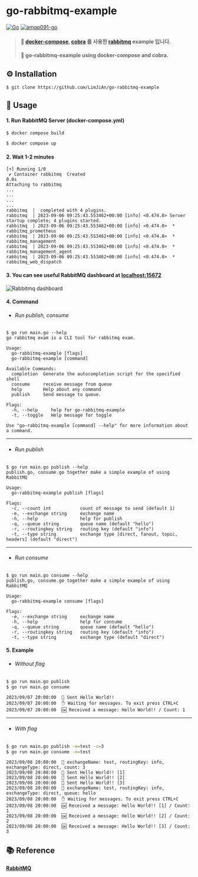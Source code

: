 # go-rabbitmq-example
[![Go](https://img.shields.io/badge/go-1.21-blue.svg?style=for-the-badge&logo=go&logoColor=white)](https://go.dev/dl/)
[![amqp091-go](https://img.shields.io/badge/amqp091go-0.9.2-orange.svg?style=for-the-badge&logo=go&logoColor=white)](https://github.com/rabbitmq/amqp091-go)

> #### 🎯 [docker-compose](https://github.com/docker/compose), [cobra](https://github.com/spf13/cobra) 를 사용한 [rabbitmq](https://github.com/rabbitmq/amqp091-go) example 입니다.
> #### 🎯 go-rabbitmq-example using docker-compose and cobra.


## ⚙️ Installation
```shell
$ git clone https://github.com/LimJiAn/go-rabbitmq-example
```
## 👀 Usage
#### 1. Run RabbitMQ Server (docker-compose.yml)
```bash
$ docker compose build
```
```bash
$ docker compose up
```
#### 2. Wait 1-2 minutes
```console
[+] Running 1/0
 ✔ Container rabbitmq  Created                                                                                                                               0.0s
Attaching to rabbitmq
...
...
...
...
rabbitmq  |  completed with 4 plugins.
rabbitmq  | 2023-09-06 09:25:43.553462+00:00 [info] <0.474.0> Server startup complete; 4 plugins started.
rabbitmq  | 2023-09-06 09:25:43.553462+00:00 [info] <0.474.0>  * rabbitmq_prometheus
rabbitmq  | 2023-09-06 09:25:43.553462+00:00 [info] <0.474.0>  * rabbitmq_management
rabbitmq  | 2023-09-06 09:25:43.553462+00:00 [info] <0.474.0>  * rabbitmq_management_agent
rabbitmq  | 2023-09-06 09:25:43.553462+00:00 [info] <0.474.0>  * rabbitmq_web_dispatch

```
#### 3. You can see useful RabbitMQ dashboard at [localhost:15672](http://localhost:15672)
![Rabbitmq dashboard](https://github.com/LimJiAn/go-rabbitmq-exam/assets/85569173/73e8f14c-98e8-4c12-a59f-eca323a54816)

#### 4. Command
* ###### Run publish, consume
```
$ go run main.go --help
go rabbitmq exam is a CLI tool for rabbitmq exam.

Usage:
  go-rabbitmq-example [flags]
  go-rabbitmq-example [command]

Available Commands:
  completion  Generate the autocompletion script for the specified shell
  consume     receive message from queue
  help        Help about any command
  publish     Send message to queue.

Flags:
  -h, --help     help for go-rabbitmq-example
  -t, --toggle   Help message for toggle

Use "go-rabbitmq-example [command] --help" for more information about a command.
```
---
* ###### Run publish
```
$ go run main.go publish --help
publish.go, consume.go together make a simple example of using RabbitMQ

Usage:
  go-rabbitmq-example publish [flags]

Flags:
  -c, --count int           count of message to send (default 1)
  -e, --exchange string     exchange name
  -h, --help                help for publish
  -q, --queue string        queue name (default "hello")
  -r, --routingkey string   routing key (default "info")
  -t, --type string         exchange type [direct, fanout, topic, headers] (default "direct")
```
---
* ###### Run consume
```
$ go run main.go consume --help
publish.go, consume.go together make a simple example of using RabbitMQ

Usage:
  go-rabbitmq-example consume [flags]

Flags:
  -e, --exchange string     exchange name
  -h, --help                help for consume
  -q, --queue string        queue name (default "hello")
  -r, --routingkey string   routing key (default "info")
  -t, --type string         exchange type (default "direct")
```
#### 5. Example
* ###### Without flag
```bash
$ go run main.go publish
$ go run main.go consume
```
```console
2023/09/07 20:00:00  📧 Sent Hello World!!
2023/09/07 20:00:00  ✋ Waiting for messages. To exit press CTRL+C
2023/09/07 20:00:00  🆗 Received a message: Hello World!! / Count: 1
```
---
* ###### With flag
```bash
$ go run main.go publish -e=test -c=3
$ go run main.go consume -e=test
```
```console
2023/09/08 20:00:00  📮 exchangeName: test, routingKey: info, exchangeType: direct, count: 3
2023/09/08 20:00:00  📧 Sent Hello World!! [1]
2023/09/08 20:00:00  📧 Sent Hello World!! [2]
2023/09/08 20:00:00  📧 Sent Hello World!! [3]
2023/09/08 20:00:00  📮 exchangeName: test, routingKey: info, exchangeType: direct, queue: hello
2023/09/08 20:00:00  ✋ Waiting for messages. To exit press CTRL+C
2023/09/08 20:00:00  🆗 Received a message: Hello World!! [1] / Count: 1
2023/09/08 20:00:00  🆗 Received a message: Hello World!! [2] / Count: 2
2023/09/08 20:00:00  🆗 Received a message: Hello World!! [3] / Count: 3

```
## 📚 Reference
#### [RabbitMQ](https://www.rabbitmq.com/)
